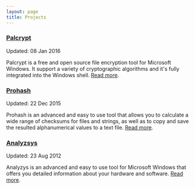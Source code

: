 ```yaml
---
layout: page
title: Projects
---
```


### [Palcrypt](https://www.softpedia.com/get/Security/Encrypting/PalCrypt.shtml)
Updated: 08 Jan 2016

Palcrypt is a free and open source file encryption tool for Microsoft Windows. It support a variety of cryptographic algorithms and it's fully integrated into the Windows shell. [Read more](https://www.softpedia.com/get/Security/Encrypting/PalCrypt.shtml).

### [Prohash](https://www.softpedia.com/get/Security/Security-Related/ProHash.shtml)
Updated: 22 Dec 2015

Prohash is an advanced and easy to use tool that allows you to calculate a wide range of checksums for files and strings, as well as to copy and save the resulted alphanumerical values to a text file. [Read more](https://www.softpedia.com/get/Security/Security-Related/ProHash.shtml).

### [Analyzsys](https://www.softpedia.com/get/System/System-Info/AnalyzSys.shtml)
Updated: 23 Aug 2012

Analyzys is an advanced and easy to use tool for Microsoft Windows that offers you detailed information about your hardware and software. [Read more](https://www.softpedia.com/get/System/System-Info/AnalyzSys.shtml).
